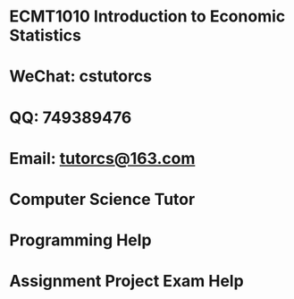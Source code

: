 # ECMT1010 Introduction to Economic Statistics
# WeChat: cstutorcs

# QQ: 749389476

# Email: tutorcs@163.com

# Computer Science Tutor

# Programming Help

# Assignment Project Exam Help
